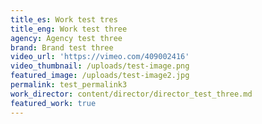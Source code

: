 ```yaml
---
title_es: Work test tres
title_eng: Work test three
agency: Agency test three
brand: Brand test three
video_url: 'https://vimeo.com/409002416'
video_thumbnail: /uploads/test-image.png
featured_image: /uploads/test-image2.jpg
permalink: test_permalink3
work_director: content/director/director_test_three.md
featured_work: true
---
```




